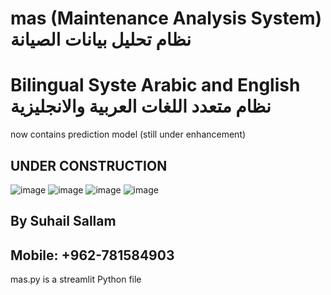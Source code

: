 # mas (Maintenance Analysis System) نظام تحليل بيانات الصيانة
# Bilingual Syste Arabic and English نظام متعدد اللغات العربية والانجليزية
now contains prediction model (still under enhancement)
## UNDER CONSTRUCTION ##
![image](https://github.com/user-attachments/assets/77a266d7-4e1d-4c61-8708-a0400cab1601)
![image](https://github.com/user-attachments/assets/f300ddec-d784-4d5b-976a-2df8e4a2efc3)
![image](https://github.com/user-attachments/assets/7ee1a56e-fdca-4018-8ac0-3d8bc860b486)
![image](https://github.com/user-attachments/assets/a3d1ecec-e067-45b2-8bd9-05d614c94de2)

## By Suhail Sallam
## Mobile: +962-781584903
mas.py is a streamlit Python file
